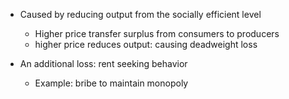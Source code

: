 - Caused by reducing output from the socially efficient level
	- Higher price transfer surplus from consumers to producers
	- higher price reduces output: causing deadweight loss

- An additional loss: rent seeking behavior
	- Example: bribe to maintain monopoly